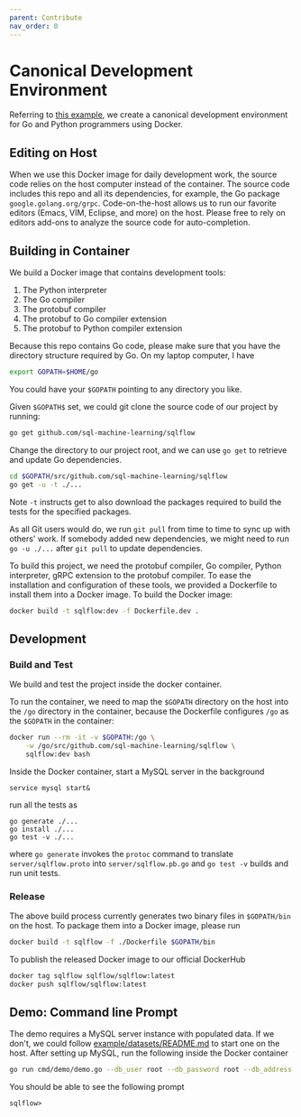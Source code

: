 ```yaml
---
parent: Contribute
nav_order: 0
---
```


# Canonical Development Environment

Referring to [this example](https://github.com/sql-machine-learning/canonicalize-go-python-grpc-dev-env),
we create a canonical development environment for Go and Python programmers using Docker.

## Editing on Host

When we use this Docker image for daily development work, the source code relies
on the host computer instead of the container. The source code includes this repo
and all its dependencies, for example, the Go package `google.golang.org/grpc`.
Code-on-the-host allows us to run our favorite editors (Emacs, VIM, Eclipse, and more)
on the host.  Please free to rely on editors add-ons to analyze the source code
for auto-completion.

## Building in Container

We build a Docker image that contains development tools:

1. The Python interpreter
1. The Go compiler
1. The protobuf compiler
1. The protobuf to Go compiler extension
1. The protobuf to Python compiler extension

Because this repo contains Go code, please make sure that you have the directory
structure required by Go. On my laptop computer, I have

```bash
export GOPATH=$HOME/go
```

You could have your `$GOPATH` pointing to any directory you like.

Given `$GOPATH$` set, we could git clone the source code of our project by running:

```bash
go get github.com/sql-machine-learning/sqlflow
```

Change the directory to our project root, and we can use `go get` to retrieve
and update Go dependencies.

```bash
cd $GOPATH/src/github.com/sql-machine-learning/sqlflow
go get -u -t ./...
```

Note `-t` instructs get to also download the packages required to build
the tests for the specified packages.

As all Git users would do, we run `git pull` from time to time to sync up with
others' work. If somebody added new dependencies, we might need to run `go -u ./...`
after `git pull` to update dependencies.

To build this project, we need the protobuf compiler, Go compiler, Python interpreter,
gRPC extension to the protobuf compiler. To ease the installation and configuration
of these tools, we provided a Dockerfile to install them into a Docker image.
To build the Docker image:

```bash
docker build -t sqlflow:dev -f Dockerfile.dev .
```

## Development

### Build and Test

We build and test the project inside the docker container.

To run the container, we need to map the `$GOPATH` directory on the host into the
`/go` directory in the container, because the Dockerfile configures `/go` as
the `$GOPATH` in the container:

```bash
docker run --rm -it -v $GOPATH:/go \
    -w /go/src/github.com/sql-machine-learning/sqlflow \
    sqlflow:dev bash
```

Inside the Docker container, start a MySQL server in the background

```
service mysql start&
```

run all the tests as

```
go generate ./...
go install ./...
go test -v ./...
```

where `go generate` invokes the `protoc` command to translate `server/sqlflow.proto`
into `server/sqlflow.pb.go` and `go test -v` builds and run unit tests.


### Release

The above build process currently generates two binary files in
`$GOPATH/bin` on the host.  To package them into a Docker image,
please run

```bash
docker build -t sqlflow -f ./Dockerfile $GOPATH/bin
```

To publish the released Docker image to our official DockerHub
```bash
docker tag sqlflow sqlflow/sqlflow:latest
docker push sqlflow/sqlflow:latest
```

## Demo: Command line Prompt

The demo requires a MySQL server instance with populated data. If we don't, we could
follow [example/datasets/README.md](/example/datasets/README.md) to start one on the host.
After setting up MySQL, run the following inside the Docker container

```bash
go run cmd/demo/demo.go --db_user root --db_password root --db_address host.docker.internal:3306
```

You should be able to see the following prompt

```
sqlflow>
```
